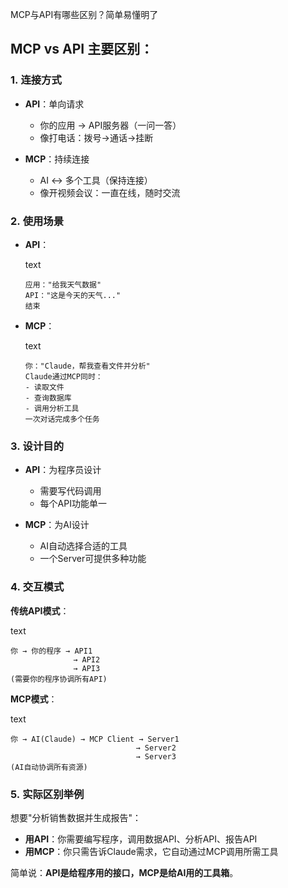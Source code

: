 MCP与API有哪些区别？简单易懂明了

## MCP vs API 主要区别：

### 1. **连接方式**

- **API**：单向请求
    
    - 你的应用 → API服务器（一问一答）
    - 像打电话：拨号→通话→挂断
- **MCP**：持续连接
    
    - AI ↔ 多个工具（保持连接）
    - 像开视频会议：一直在线，随时交流

### 2. **使用场景**

- **API**：
    
    text
    
    ```
    应用："给我天气数据"
    API："这是今天的天气..."
    结束
    ```
    
- **MCP**：
    
    text
    
    ```
    你："Claude，帮我查看文件并分析"
    Claude通过MCP同时：
    - 读取文件
    - 查询数据库
    - 调用分析工具
    一次对话完成多个任务
    ```
    

### 3. **设计目的**

- **API**：为程序员设计
    
    - 需要写代码调用
    - 每个API功能单一
- **MCP**：为AI设计
    
    - AI自动选择合适的工具
    - 一个Server可提供多种功能

### 4. **交互模式**

**传统API模式**：

text

```
你 → 你的程序 → API1
              → API2  
              → API3
(需要你的程序协调所有API)
```

**MCP模式**：

text

```
你 → AI(Claude) → MCP Client → Server1
                            → Server2
                            → Server3
(AI自动协调所有资源)
```

### 5. **实际区别举例**

想要"分析销售数据并生成报告"：

- **用API**：你需要编写程序，调用数据API、分析API、报告API
- **用MCP**：你只需告诉Claude需求，它自动通过MCP调用所需工具

简单说：**API是给程序用的接口，MCP是给AI用的工具箱**。